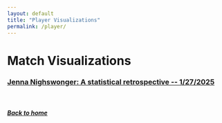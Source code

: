 ```yaml
---
layout: default
title: "Player Visualizations"
permalink: /player/
---
```


# Match Visualizations

### [Jenna Nighswonger: A statistical retrospective -- 1/27/2025](nighswonger.html)

&nbsp;
&nbsp;
&nbsp;

##### [Back to home](https://ajsportstat.github.io/nwsl-2025)

